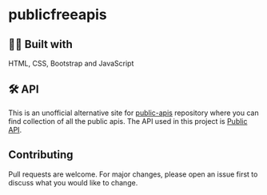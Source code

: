 # publicfreeapis


## 👨‍💻 Built with
HTML, CSS, Bootstrap and  JavaScript

## 🛠 API

This is an unofficial alternative site for [public-apis](https://github.com/public-apis/public-apis) repository where you can find collection of all the public apis. The API used in this project is [Public API](https://github.com/davemachado/public-api). 

## Contributing
Pull requests are welcome. For major changes, please open an issue first to discuss what you would like to change.
